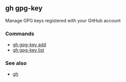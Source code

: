 

## gh gpg-key

Manage GPG keys registered with your GitHub account

### Commands

* [gh gpg-key add](./gh_gpg-key_add)
* [gh gpg-key list](./gh_gpg-key_list)


### See also

* [gh](./gh)
